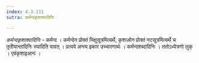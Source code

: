 ```yaml
---
index: 4.3.111
sutra: कर्मन्दकृशाश्वादिनिः

---
```

_कर्मन्दकृशाश्वादिनिः_ - कर्मन्द । कर्मन्देन प्रोक्तं भिक्षुसूत्रमित्यर्थे, कृशाओन प्रोक्तं नटसूत्रमित्यर्थे च तृतीयान्तादिनिः स्यादिति यावत् । प्रत्यये अन्त्य इकार उच्चारणार्थः । कर्मन्दशब्दादिनिः । ततोऽध्येत्रणो लुक् । एवंकृशाइआनः॑ ।